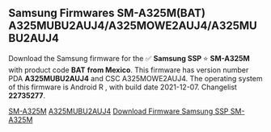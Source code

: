<h2>Samsung Firmwares SM-A325M(BAT) A325MUBU2AUJ4/A325MOWE2AUJ4/A325MUBU2AUJ4</h2>
Download the Samsung firmware for the ✅ <strong>Samsung SSP </strong> ⭐ <strong>SM-A325M</strong> with product code <strong>BAT</strong> <strong> from Mexico</strong>. This firmware has version number PDA <strong>A325MUBU2AUJ4</strong> and CSC A325MOWE2AUJ4. The operating system of this firmware is Android R , with build date 2021-12-07. Changelist <strong>22735277</strong>.


[SM-A325M](https://samfirm.shop/samsung/model/SM-A325M)
[A325MUBU2AUJ4](https://samfirm.shop/samsung/pda/A325MUBU2AUJ4)
[Download Firmware Samsung SSP SM-A325M](https://samfirm.shop/samsung/firmware/480514)
